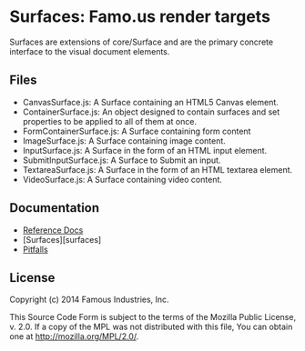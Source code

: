 Surfaces: Famo.us render targets
================================

Surfaces are extensions of core/Surface and are the primary concrete interface
to the visual document elements.


## Files

- CanvasSurface.js: A Surface containing an HTML5 Canvas element.
- ContainerSurface.js:  An object designed to contain surfaces and set
  properties to be applied to all of them at once.
- FormContainerSurface.js: A Surface containing form content
- ImageSurface.js: A Surface containing image content.
- InputSurface.js: A Surface in the form of an HTML input element.
- SubmitInputSurface.js: A Surface to Submit an input.
- TextareaSurface.js: A Surface in the form of an HTML textarea element.
- VideoSurface.js: A Surface containing video content.


## Documentation

- [Reference Docs][reference-documentation]
- [Surfaces][surfaces]
- [Pitfalls][pitfalls]

## License

Copyright (c) 2014 Famous Industries, Inc.

This Source Code Form is subject to the terms of the Mozilla Public License,
v. 2.0. If a copy of the MPL was not distributed with this file, You can obtain
one at http://mozilla.org/MPL/2.0/.


[reference-documentation]: http://famo.us/docs
[pitfalls]: http://famo.us/guides/pitfalls

